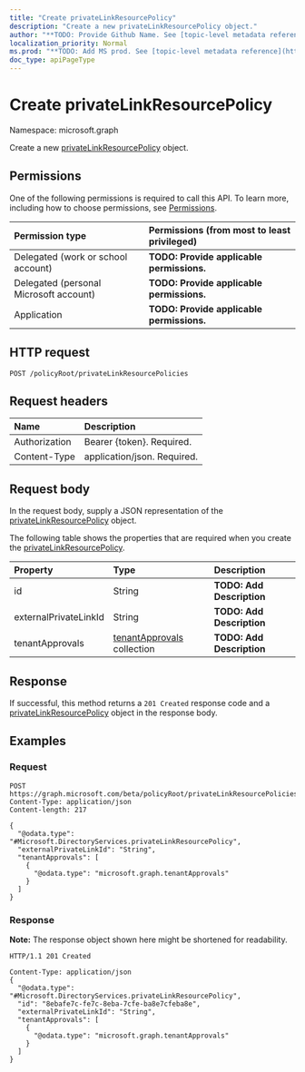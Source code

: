 ```yaml
---
title: "Create privateLinkResourcePolicy"
description: "Create a new privateLinkResourcePolicy object."
author: "**TODO: Provide Github Name. See [topic-level metadata reference](https://msgo.azurewebsites.net/add/document/guidelines/metadata.html#topic-level-metadata)**"
localization_priority: Normal
ms.prod: "**TODO: Add MS prod. See [topic-level metadata reference](https://msgo.azurewebsites.net/add/document/guidelines/metadata.html#topic-level-metadata)**"
doc_type: apiPageType
---
```


# Create privateLinkResourcePolicy
Namespace: microsoft.graph

Create a new [privateLinkResourcePolicy](../resources/privatelinkresourcepolicy.md) object.

## Permissions
One of the following permissions is required to call this API. To learn more, including how to choose permissions, see [Permissions](/graph/permissions-reference).

|Permission type|Permissions (from most to least privileged)|
|:---|:---|
|Delegated (work or school account)|**TODO: Provide applicable permissions.**|
|Delegated (personal Microsoft account)|**TODO: Provide applicable permissions.**|
|Application|**TODO: Provide applicable permissions.**|

## HTTP request

<!-- {
  "blockType": "ignored"
}
-->
``` http
POST /policyRoot/privateLinkResourcePolicies
```

## Request headers
|Name|Description|
|:---|:---|
|Authorization|Bearer {token}. Required.|
|Content-Type|application/json. Required.|

## Request body
In the request body, supply a JSON representation of the [privateLinkResourcePolicy](../resources/privatelinkresourcepolicy.md) object.

The following table shows the properties that are required when you create the [privateLinkResourcePolicy](../resources/privatelinkresourcepolicy.md).

|Property|Type|Description|
|:---|:---|:---|
|id|String|**TODO: Add Description**|
|externalPrivateLinkId|String|**TODO: Add Description**|
|tenantApprovals|[tenantApprovals](../resources/tenantapprovals.md) collection|**TODO: Add Description**|



## Response

If successful, this method returns a `201 Created` response code and a [privateLinkResourcePolicy](../resources/privatelinkresourcepolicy.md) object in the response body.

## Examples

### Request
<!-- {
  "blockType": "request",
  "name": "create_privatelinkresourcepolicy_from_"
}
-->
``` http
POST https://graph.microsoft.com/beta/policyRoot/privateLinkResourcePolicies
Content-Type: application/json
Content-length: 217

{
  "@odata.type": "#Microsoft.DirectoryServices.privateLinkResourcePolicy",
  "externalPrivateLinkId": "String",
  "tenantApprovals": [
    {
      "@odata.type": "microsoft.graph.tenantApprovals"
    }
  ]
}
```


### Response
**Note:** The response object shown here might be shortened for readability.
<!-- {
  "blockType": "response",
  "truncated": true,
  "@odata.type": "Microsoft.DirectoryServices.privateLinkResourcePolicy"
}
-->
``` http
HTTP/1.1 201 Created

Content-Type: application/json
{
  "@odata.type": "#Microsoft.DirectoryServices.privateLinkResourcePolicy",
  "id": "8ebafe7c-fe7c-8eba-7cfe-ba8e7cfeba8e",
  "externalPrivateLinkId": "String",
  "tenantApprovals": [
    {
      "@odata.type": "microsoft.graph.tenantApprovals"
    }
  ]
}
```

